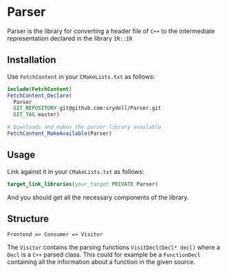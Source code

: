 # Parser #

Parser is the library for converting a header file of `C++` to the intermediate representation declared in the library `IR::IR`

## Installation ##

Use `FetchContent` in your `CMakeLists.txt` as follows:

```cmake
include(FetchContent)
FetchContent_Declare(
  Parser
  GIT_REPOSITORY git@github.com:srydell/Parser.git
  GIT_TAG master)

# Downloads and makes the parser library available
FetchContent_MakeAvailable(Parser)
```

## Usage ##

Link against it in your `CMakeLists.txt` as follows:

```cmake
target_link_libraries(your_target PRIVATE Parser)
```

And you should get all the necessary components of the library.


## Structure ##

`Frontend => Consumer => Visitor`

The `Visitor` contains the parsing functions `VisitDecl(Decl* decl)` where a `Decl` is a `C++` parsed class. This could for example be a `FunctionDecl` containing all the information about a function in the given source.
